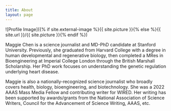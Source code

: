 ```yaml
---
title: About
layout: page
---
```

![Profile Image]({% if site.external-image %}{{ site.picture }}{% else %}{{ site.url }}/{{ site.picture }}{% endif %})

<p>Maggie Chen is a science journalist and MD-PhD candidate at Stanford University. Previously, she graduated from Harvard College with a degree in human developmental and regenerative biology, then completed a MRes in Bioengineering at Imperial College London through the British Marshall Scholarship. Her PhD work focuses on understanding the genetic regulation underlying heart disease.</p>

<p>Maggie is also a nationally-recognized science journalist who broadly covers health, biology, bioengineering, and biotechnology. She was a 2022 AAAS Mass Media Fellow and contributing writer for WIRED. Her writing has been supported by awards/grants from the National Association of Science Writers, Council for the Advancement of Science Writing, AAAS, etc.</p>


